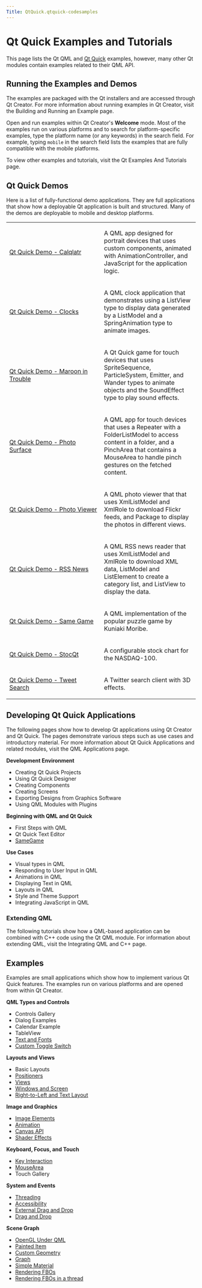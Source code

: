```yaml
---
Title: QtQuick.qtquick-codesamples
---
```

        
Qt Quick Examples and Tutorials
===============================

<span class="subtitle"></span>
<span id="details"></span>
This page lists the Qt QML and [Qt Quick](../QtQuick.qtquick-index.md) examples, however, many other Qt modules contain examples related to their QML API.

<span id="running-the-examples-and-demos"></span>
Running the Examples and Demos
------------------------------

The examples are packaged with the Qt installers and are accessed through Qt Creator. For more information about running examples in Qt Creator, visit the Building and Running an Example page.

Open and run examples within Qt Creator's **Welcome** mode. Most of the examples run on various platforms and to search for platform-specific examples, type the platform name (or any keywords) in the search field. For example, typing `mobile` in the search field lists the examples that are fully compatible with the mobile platforms.

To view other examples and tutorials, visit the Qt Examples And Tutorials page.

<span id="qt-quick-demos"></span>
Qt Quick Demos
--------------

Here is a list of fully-functional demo applications. They are full applications that show how a deployable Qt application is built and structured. Many of the demos are deployable to mobile and desktop platforms.

<table>
<colgroup>
<col width="50%" />
<col width="50%" />
</colgroup>
<tbody>
<tr class="odd">
<td><p><a href="https://developer.ubuntu.comapps/qml/sdk-15.04/QtQuick.demos-calqlatr/">Qt Quick Demo - Calqlatr</a></p></td>
<td><p>A QML app designed for portrait devices that uses custom components, animated with AnimationController, and JavaScript for the application logic.</p></td>
</tr>
<tr class="even">
<td><p><a href="https://developer.ubuntu.comapps/qml/sdk-15.04/QtQuick.demos-clocks/">Qt Quick Demo - Clocks</a></p></td>
<td><p>A QML clock application that demonstrates using a ListView type to display data generated by a ListModel and a SpringAnimation type to animate images.</p></td>
</tr>
<tr class="odd">
<td><p><a href="https://developer.ubuntu.comapps/qml/sdk-15.04/QtQuick.demos-maroon/">Qt Quick Demo - Maroon in Trouble</a></p></td>
<td><p>A Qt Quick game for touch devices that uses SpriteSequence, ParticleSystem, Emitter, and Wander types to animate objects and the SoundEffect type to play sound effects.</p></td>
</tr>
<tr class="even">
<td><p><a href="https://developer.ubuntu.comapps/qml/sdk-15.04/QtQuick.demos-photosurface/">Qt Quick Demo - Photo Surface</a></p></td>
<td><p>A QML app for touch devices that uses a Repeater with a FolderListModel to access content in a folder, and a PinchArea that contains a MouseArea to handle pinch gestures on the fetched content.</p></td>
</tr>
<tr class="odd">
<td><p><a href="https://developer.ubuntu.comapps/qml/sdk-15.04/QtQuick.demos-photoviewer/">Qt Quick Demo - Photo Viewer</a></p></td>
<td><p>A QML photo viewer that that uses XmlListModel and XmlRole to download Flickr feeds, and Package to display the photos in different views.</p></td>
</tr>
<tr class="even">
<td><p><a href="https://developer.ubuntu.comapps/qml/sdk-15.04/QtQuick.demos-rssnews/">Qt Quick Demo - RSS News</a></p></td>
<td><p>A QML RSS news reader that uses XmlListModel and XmlRole to download XML data, ListModel and ListElement to create a category list, and ListView to display the data.</p></td>
</tr>
<tr class="odd">
<td><p><a href="https://developer.ubuntu.comapps/qml/sdk-15.04/QtQuick.demos-samegame/">Qt Quick Demo - Same Game</a></p></td>
<td><p>A QML implementation of the popular puzzle game by Kuniaki Moribe.</p></td>
</tr>
<tr class="even">
<td><p><a href="https://developer.ubuntu.comapps/qml/sdk-15.04/QtQuick.demos-stocqt/">Qt Quick Demo - StocQt</a></p></td>
<td><p>A configurable stock chart for the NASDAQ-100.</p></td>
</tr>
<tr class="odd">
<td><p><a href="https://developer.ubuntu.comapps/qml/sdk-15.04/QtQuick.demos-tweetsearch/">Qt Quick Demo - Tweet Search</a></p></td>
<td><p>A Twitter search client with 3D effects.</p></td>
</tr>
</tbody>
</table>

<span id="developing-qt-quick-applications"></span>
Developing Qt Quick Applications
--------------------------------

The following pages show how to develop Qt applications using Qt Creator and Qt Quick. The pages demonstrate various steps such as use cases and introductory material. For more information about Qt Quick Applications and related modules, visit the QML Applications page.

**Development Environment**

-   Creating Qt Quick Projects
-   Using Qt Quick Designer
-   Creating Components
-   Creating Screens
-   Exporting Designs from Graphics Software
-   Using QML Modules with Plugins

**Beginning with QML and Qt Quick**

-   First Steps with QML
-   Qt Quick Text Editor
-   [SameGame](../QtQuick.qml-advtutorial.md)

**Use Cases**

-   Visual types in QML
-   Responding to User Input in QML
-   Animations in QML
-   Displaying Text in QML
-   Layouts in QML
-   Style and Theme Support
-   Integrating JavaScript in QML

<span id="extending-qml"></span>
### Extending QML

The following tutorials show how a QML-based application can be combined with C++ code using the Qt QML module. For information about extending QML, visit the Integrating QML and C++ page.

<span id="examples"></span>
Examples
--------

Examples are small applications which show how to implement various Qt Quick features. The examples run on various platforms and are opened from within Qt Creator.

**QML Types and Controls**

-   Controls Gallery
-   Dialog Examples
-   Calendar Example
-   TableView
-   [Text and Fonts](https://developer.ubuntu.comapps/qml/sdk-15.04/QtQuick.text/)
-   [Custom Toggle Switch](../QtQuick.qmlexampletoggleswitch.md)

**Layouts and Views**

-   Basic Layouts
-   [Positioners](https://developer.ubuntu.comapps/qml/sdk-15.04/QtQuick.positioners/)
-   [Views](https://developer.ubuntu.comapps/qml/sdk-15.04/QtQuick.views/)
-   [Windows and Screen](https://developer.ubuntu.comapps/qml/sdk-15.04/QtQuick.window/)
-   [Right-to-Left and Text Layout](https://developer.ubuntu.comapps/qml/sdk-15.04/QtQuick.righttoleft/)

**Image and Graphics**

-   [Image Elements](https://developer.ubuntu.comapps/qml/sdk-15.04/QtQuick.imageelements/)
-   [Animation](https://developer.ubuntu.comapps/qml/sdk-15.04/QtQuick.animation/)
-   [Canvas API](https://developer.ubuntu.comapps/qml/sdk-15.04/QtQuick.canvas/)
-   [Shader Effects](https://developer.ubuntu.comapps/qml/sdk-15.04/QtQuick.shadereffects/)

**Keyboard, Focus, and Touch**

-   [Key Interaction](https://developer.ubuntu.comapps/qml/sdk-15.04/QtQuick.keyinteraction/)
-   [MouseArea](https://developer.ubuntu.comapps/qml/sdk-15.04/QtQuick.mousearea/)
-   Touch Gallery

**System and Events**

-   [Threading](https://developer.ubuntu.comapps/qml/sdk-15.04/QtQuick.threading/)
-   [Accessibility](https://developer.ubuntu.comapps/qml/sdk-15.04/QtQuick.quick-accessibility/)
-   [External Drag and Drop](https://developer.ubuntu.comapps/qml/sdk-15.04/QtQuick.externaldraganddrop/)
-   [Drag and Drop](https://developer.ubuntu.comapps/qml/sdk-15.04/QtQuick.draganddrop/)

**Scene Graph**

-   [OpenGL Under QML](https://developer.ubuntu.comapps/qml/sdk-15.04/QtQuick.scenegraph-openglunderqml/)
-   [Painted Item](https://developer.ubuntu.comapps/qml/sdk-15.04/QtQuick.customitems-painteditem/)
-   [Custom Geometry](https://developer.ubuntu.comapps/qml/sdk-15.04/QtQuick.scenegraph-customgeometry/)
-   [Graph](https://developer.ubuntu.comapps/qml/sdk-15.04/QtQuick.scenegraph-graph/)
-   [Simple Material](https://developer.ubuntu.comapps/qml/sdk-15.04/QtQuick.scenegraph-simplematerial/)
-   [Rendering FBOs](https://developer.ubuntu.comapps/qml/sdk-15.04/QtQuick.scenegraph-textureinsgnode/)
-   [Rendering FBOs in a thread](https://developer.ubuntu.comapps/qml/sdk-15.04/QtQuick.scenegraph-textureinthread/)

